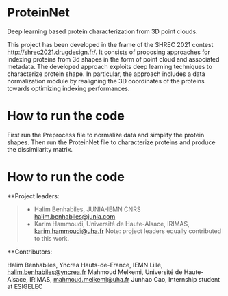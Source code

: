 # ProteinNet
Deep learning based protein characterization from 3D point clouds.

This project has been developed in the frame of the SHREC 2021 contest http://shrec2021.drugdesign.fr/. It consists of proposing approaches for indexing proteins from 3d shapes in the form of point cloud and associated metadata. The developed approach exploits deep learning techniques to characterize protein shape. In particular, the approach includes a data normalization module by realigning the 3D coordinates of the proteins towards optimizing indexing performances. 


# How to run the code
First run the Preprocess file to normalize data and simplify the protein shapes. Then run the ProteinNet file to characterize proteins and produce the dissimilarity matrix.


# How to run the code
**Project leaders:

> * Halim Benhabiles, JUNIA-IEMN CNRS halim.benhabiles@junia.com
> * Karim Hammoudi, Université de Haute-Alsace, IRIMAS, karim.hammoudi@uha.fr
Note: project leaders equally contributed to this work.

**Contributors:

Halim Benhabiles, Yncrea Hauts-de-France, IEMN Lille, halim.benhabiles@yncrea.fr
Mahmoud Melkemi, Université de Haute-Alsace, IRIMAS, mahmoud.melkemi@uha.fr
Junhao Cao, Internship student at ESIGELEC

